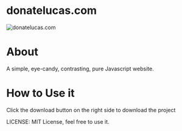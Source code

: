 # donatelucas.com

![donatelucas.com](https://github.com/donatelucas/donatelucas.com/blob/master/img/screenshot01.png)

# About
A simple, eye-candy, contrasting, pure Javascript website.

# How to Use it
Click the download button on the right side to download the project

LICENSE: 
MIT License, feel free to use it.
